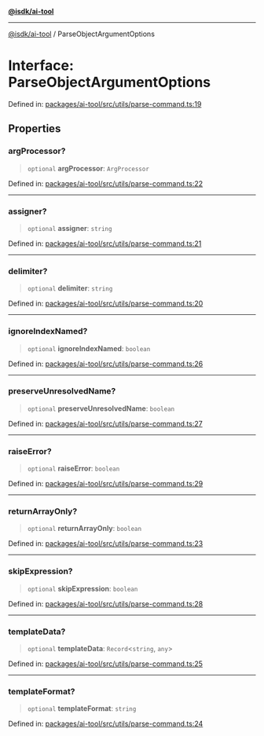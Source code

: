 [**@isdk/ai-tool**](../README.md)

***

[@isdk/ai-tool](../globals.md) / ParseObjectArgumentOptions

# Interface: ParseObjectArgumentOptions

Defined in: [packages/ai-tool/src/utils/parse-command.ts:19](https://github.com/isdk/ai-tool.js/blob/760349925bceb5de6b4188926a13bfb3f0ce4ced/src/utils/parse-command.ts#L19)

## Properties

### argProcessor?

> `optional` **argProcessor**: `ArgProcessor`

Defined in: [packages/ai-tool/src/utils/parse-command.ts:22](https://github.com/isdk/ai-tool.js/blob/760349925bceb5de6b4188926a13bfb3f0ce4ced/src/utils/parse-command.ts#L22)

***

### assigner?

> `optional` **assigner**: `string`

Defined in: [packages/ai-tool/src/utils/parse-command.ts:21](https://github.com/isdk/ai-tool.js/blob/760349925bceb5de6b4188926a13bfb3f0ce4ced/src/utils/parse-command.ts#L21)

***

### delimiter?

> `optional` **delimiter**: `string`

Defined in: [packages/ai-tool/src/utils/parse-command.ts:20](https://github.com/isdk/ai-tool.js/blob/760349925bceb5de6b4188926a13bfb3f0ce4ced/src/utils/parse-command.ts#L20)

***

### ignoreIndexNamed?

> `optional` **ignoreIndexNamed**: `boolean`

Defined in: [packages/ai-tool/src/utils/parse-command.ts:26](https://github.com/isdk/ai-tool.js/blob/760349925bceb5de6b4188926a13bfb3f0ce4ced/src/utils/parse-command.ts#L26)

***

### preserveUnresolvedName?

> `optional` **preserveUnresolvedName**: `boolean`

Defined in: [packages/ai-tool/src/utils/parse-command.ts:27](https://github.com/isdk/ai-tool.js/blob/760349925bceb5de6b4188926a13bfb3f0ce4ced/src/utils/parse-command.ts#L27)

***

### raiseError?

> `optional` **raiseError**: `boolean`

Defined in: [packages/ai-tool/src/utils/parse-command.ts:29](https://github.com/isdk/ai-tool.js/blob/760349925bceb5de6b4188926a13bfb3f0ce4ced/src/utils/parse-command.ts#L29)

***

### returnArrayOnly?

> `optional` **returnArrayOnly**: `boolean`

Defined in: [packages/ai-tool/src/utils/parse-command.ts:23](https://github.com/isdk/ai-tool.js/blob/760349925bceb5de6b4188926a13bfb3f0ce4ced/src/utils/parse-command.ts#L23)

***

### skipExpression?

> `optional` **skipExpression**: `boolean`

Defined in: [packages/ai-tool/src/utils/parse-command.ts:28](https://github.com/isdk/ai-tool.js/blob/760349925bceb5de6b4188926a13bfb3f0ce4ced/src/utils/parse-command.ts#L28)

***

### templateData?

> `optional` **templateData**: `Record`\<`string`, `any`\>

Defined in: [packages/ai-tool/src/utils/parse-command.ts:25](https://github.com/isdk/ai-tool.js/blob/760349925bceb5de6b4188926a13bfb3f0ce4ced/src/utils/parse-command.ts#L25)

***

### templateFormat?

> `optional` **templateFormat**: `string`

Defined in: [packages/ai-tool/src/utils/parse-command.ts:24](https://github.com/isdk/ai-tool.js/blob/760349925bceb5de6b4188926a13bfb3f0ce4ced/src/utils/parse-command.ts#L24)
